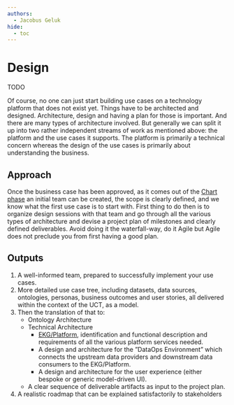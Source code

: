 ```yaml
---
authors:
  - Jacobus Geluk
hide:
  - toc
---
```

# Design

<!--summary-start-->
TODO
<!--summary-end-->

Of course, no one can just start building use cases on a technology platform that does not exist yet. Things
have to be architected and designed. Architecture, design and having a plan for those is important. And
there are many types of architecture involved. But generally we can split it up into two rather independent
streams of work as mentioned above: the platform and the use cases it supports. The platform
is primarily a technical concern whereas the design of the use cases is primarily about understanding the
business.

## Approach

Once the business case has been approved, as it comes out of the [Chart phase](../plan/chart)
an initial team can be created, the scope is clearly defined, and we know what the first
use case is to start with. 
First thing to do then is to organize design sessions with that team and go through all the various
types of architecture and devise a project plan of milestones and clearly defined deliverables.
Avoid doing it the waterfall-way, do it Agile but Agile does not preclude you from 
first having a good plan.

## Outputs

1. A well-informed team, prepared to successfully implement your use cases.
2. More detailed use case tree, including datasets, data sources, ontologies, 
   personas, business outcomes and user stories, all delivered within the
   context of the UCT, as a model.
3. Then the translation of that to:
    * Ontology Architecture
    * Technical Architecture
        - [EKG/Platform](/vocab/ekg-platform/), identification and 
          functional description and requirements of all the various 
          platform services needed.
        - A design and architecture for the ”DataOps Environment” 
          which connects the upstream data providers and downstream 
          data consumers to the EKG/Platform.
        - A design and architecture for the user experience (either 
          bespoke or generic model-driven UI).
    * A clear sequence of deliverable artifacts as input to the project plan.
4. A realistic roadmap that can be explained satisfactorily to stakeholders
